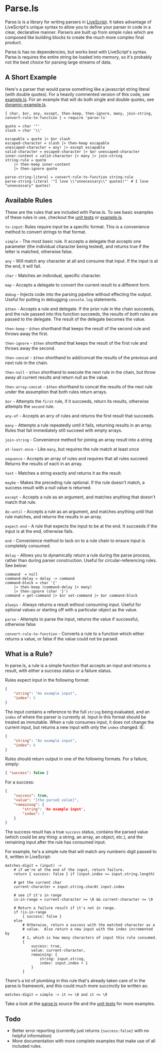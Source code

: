 Parse.ls
========

Parse.ls is a library for writing parsers in [LiveScript](http://livescript.net/).  It takes advantage of LiveScript's unique syntax to allow you to define your parser in code in a clear, declarative manner.  Parsers are built up from simple rules which are composed like building blocks to create the much more complex final product.

Parse.ls has no dependencies, but works best with LiveScript's syntax.  Parse.ls requires the entire string be loaded into memory, so it's probably not the best choice for parsing large streams of data.

A Short Example
---------------

Here's a parser that would parse something like a javascript string literal (with double quotes).  For a heavily commented version of this code, see [example.ls](example.ls).  For an example that will do both single and double quotes, see [dynamic-example.ls](dynamic-example.ls).

```ls
{ char, $or, any, except, then-keep, then-ignore, many, join-string, convert-rule-to-function } = require 'parse-ls'

quote = char '"'
slash = char '\\'

escapable = quote |> $or slash
escaped-character = slash |> then-keep escapable
unescaped-character = any! |> except escapable
valid-character = escaped-character |> $or unescaped-character
inner-content = valid-character |> many |> join-string
string-rule = quote
	|> then-keep inner-content
	|> then-ignore quote

parse-string-literal = convert-rule-to-function string-rule
parse-string-literal '"I love \\"unnecessary\\" quotes!"' # I love "unnecessary" quotes!
```

Available Rules
---------------

These are the rules that are included with Parse.ls.  To see basic examples of these rules in use, checkout the [unit tests](test/parser-tests.ls) or [example.ls](example.ls).

`to-input`: Rules require input be a specific format.  This is a convenience method to convert strings to that format.

`simple` - The most basic rule.  It accepts a delegate that accepts one parameter (the individual character being tested), and returns true if the letter is matched, otherwise false.
 
`any` - Will match any character at all and consume that input.  If the input is at the end, it will fail.

`char` - Matches an individual, specific character.

`map` - Accepts a delegate to convert the current result to a different form.

`debug` - Injects code into the parsing pipeline without effecting the output.   Useful for putting in debugging `console.log` statements.

`$then` - Accepts a rule and delegate.  If the prior rule in the chain succeeds, and the rule passed into this function succeeds, the results of both rules are passed to the delegate.  The result of the delegate becomes the value.

`then-keep` - `$then` shorthand that keeps the result of the second rule and throws away the first.

`then-ignore` - `$then` shorthand that keeps the result of the first rule and throws away the second.

`then-concat` - `$then` shorthand to add/concat the results of the previous and next rule in the chain.

`then-null` - `$then` shorthand to execute the next rule in the chain, but throw away all current results and return null as the value.

`then-array-concat` - `$then` shorthand to concat the results of the next rule under the assumption that both rules return arrays.
 
`$or` - Attempts the `first` rule, if it succeeds, return its results, otherwise attempts the `second` rule.

`any-of` - Accepts an arry of rules and returns the first result that succeeds.

`many` - Attempts a rule repeatedly until it fails, returning results in an array.  Rules that fail immediately still succeed with empty arrays.

`join-string` - Convenience method for joining an array result into a string

`at-least-once` - Like `many`, but requires the rule match at least once

`sequence` - Accepts an array of rules and requires that all rules succeed.  Returns the results of each in an array.

`text` - Matches a string exactly and returns it as the result.

`maybe` - Makes the preceding rule optional.  If the rule doesn't match, a success result with a null value is returned.
 
`except` - Accepts a rule as an argument, and matches anything that doesn't match that rule.
 
`do-until` - Accepts a rule as an argument, and matches anything until that rule matches, and returns the results in an array.

`expect-end` - A rule that expects the input to be at the end.  It succeeds if the input is at the end, otherwise fails.

`end` -  Convenience method to tack on to a rule chain to ensure input is completely consumed.

`delay` - Allows you to dynamically return a rule during the parse process, rather than during parser construction.  Useful for circular-referencing rules.  See below:

```ls
command  = null
command-delay = delay -> command
command-block = char '{'
	|> then-keep (command-delay |> many)
	|> then-ignore (char '}')
command = get-command |> $or set-command |> $or command-block
```

`always` - Always returns a result without consuming input.  Useful for optional values or starting off with a particular object as the value.

`parse` - Attempts to parse the input, returns the value if successful, otherwise false

`convert-rule-to-function` - Converts a rule to a function which either returns a value, or false if the value could not be parsed.

What is a Rule?
---------------

In parse.ls, a rule is a simple function that accepts an input and returns a result, with either a success status or a failure status.

Rules expect input in the following format:

```json
{
	"string": "An example input",
	"index": 5
}
```

The input contains a reference to the full `string` being evaluated, and an `index` of where the parser is currently at.  Input in this format should be treated as immutable.  When a rule consumes input, it does not change the current input, but returns a new input with only the `index` changed.  IE:

```json
{
	"string": "An example input",
	"index": 6
}
```

Rules should return output in one of the following formats.  For a failure, simply:

```json
{ "success": false }
```

For a success:

```json
{
	"success": true,
	"value": "[the parsed value]",
	"remaining": {
		"string": 'An example input',
		"index": 7
	}
}
```

The success result has a true `success` status, contains the parsed value (which could be any thing: a string, an array, an object, etc.), and the remaining input after the rule has consumed input.

For example, he's a simple rule that will match any numberic digit passed to it, written in LiveScript:

```ls
matches-digit = (input) ->
	# if we're at the end of the input, return failure.
	return { success: false } if (input.index >= input.string.length)

	# get the current char
	current-character = input.string.charAt input.index

	# see if it's in range
	is-in-range = current-character >= \0 && current-character <= \9

	# Return a failure result if it's not in range.
	if !is-in-range
		{ success: false }
	else
		# Otherwise, return a success with the matched character as a
		# value.  Also return a new input with the index incremented by
		# 1, which is how many characters of input this rule consumed.
		{
			success: true,
			value: current-character,
			remaining: {
				string: input.string,
				index: input.index + 1
			}
		}
```

There's a lot of plumbing in this rule that's already taken care of in the parse.ls framework, and this could much more succinctly be written as:

```ls
matches-digit = simple -> it >= \0 and it <= \9
```

Take a look at the [parse.ls](src/parse.ls) source file and the [unit tests](test/parser-tests.ls) for more examples.

Todo
----

- Better error reporting (currently just returns `{success:false}` with no helpful information)
- More documentation with more complete examples that make use of all  included rules.
